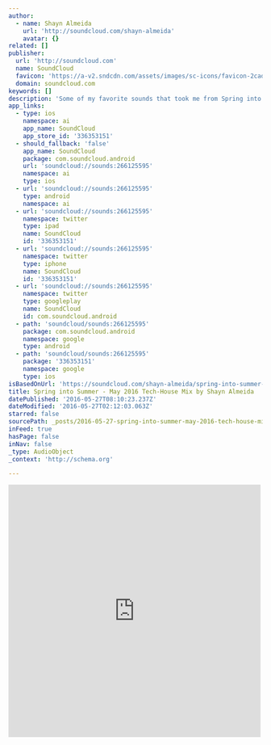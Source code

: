 ```yaml
---
author:
  - name: Shayn Almeida
    url: 'http://soundcloud.com/shayn-almeida'
    avatar: {}
related: []
publisher:
  url: 'http://soundcloud.com'
  name: SoundCloud
  favicon: 'https://a-v2.sndcdn.com/assets/images/sc-icons/favicon-2cadd14b.ico'
  domain: soundcloud.com
keywords: []
description: 'Some of my favorite sounds that took me from Spring into Summer; Deep, Funky, Soulful House & Tech-House. I hope you Enjoy. If you like the mix, please Pass it On :) XoX -'
app_links:
  - type: ios
    namespace: ai
    app_name: SoundCloud
    app_store_id: '336353151'
  - should_fallback: 'false'
    app_name: SoundCloud
    package: com.soundcloud.android
    url: 'soundcloud://sounds:266125595'
    namespace: ai
    type: ios
  - url: 'soundcloud://sounds:266125595'
    type: android
    namespace: ai
  - url: 'soundcloud://sounds:266125595'
    namespace: twitter
    type: ipad
    name: SoundCloud
    id: '336353151'
  - url: 'soundcloud://sounds:266125595'
    namespace: twitter
    type: iphone
    name: SoundCloud
    id: '336353151'
  - url: 'soundcloud://sounds:266125595'
    namespace: twitter
    type: googleplay
    name: SoundCloud
    id: com.soundcloud.android
  - path: 'soundcloud/sounds:266125595'
    package: com.soundcloud.android
    namespace: google
    type: android
  - path: 'soundcloud/sounds:266125595'
    package: '336353151'
    namespace: google
    type: ios
isBasedOnUrl: 'https://soundcloud.com/shayn-almeida/spring-into-summer-may-2016-tech-house-mix'
title: Spring into Summer - May 2016 Tech-House Mix by Shayn Almeida
datePublished: '2016-05-27T08:10:23.237Z'
dateModified: '2016-05-27T02:12:03.063Z'
starred: false
sourcePath: _posts/2016-05-27-spring-into-summer-may-2016-tech-house-mix-by-shayn-almeid.md
inFeed: true
hasPage: false
inNav: false
_type: AudioObject
_context: 'http://schema.org'

---
```

<iframe src="https://cdn.embedly.com/widgets/media.html?src=https%3A%2F%2Fw.soundcloud.com%2Fplayer%2F%3Fvisual%3Dtrue%26url%3Dhttp%253A%252F%252Fapi.soundcloud.com%252Ftracks%252F266125595%26show_artwork%3Dtrue&amp;url=https%3A%2F%2Fsoundcloud.com%2Fshayn-almeida%2Fspring-into-summer-may-2016-tech-house-mix&amp;image=http%3A%2F%2Fi1.sndcdn.com%2Fartworks-000164658509-4sjmrk-t500x500.jpg&amp;key=b7d04c9b404c499eba89ee7072e1c4f7&amp;type=text%2Fhtml&amp;schema=soundcloud" width="500" height="500" scrolling="no" frameborder="0" allowfullscreen="" style=""></iframe>